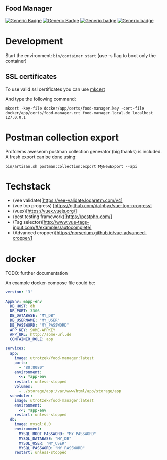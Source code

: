 Food Manager
------------
[![Generic Badge](https://img.shields.io/github/checks-status/utrotzek/food-manager/master?label=master)](https://shields.io/) [![Generic Badge](https://img.shields.io/github/checks-status/utrotzek/food-manager/develop?label=develop)](https://shields.io/) [![Generic badge](https://img.shields.io/badge/php--coverage-100%25-success)](https://shields.io/) [![Generic badge](https://img.shields.io/badge/js--coverage-100%25-success)](https://shields.io/)

# Development

Start the environment: `bin/container start` (use -s flag to boot only the container)

## SSL certificates

To use valid ssl certificates you can use [mkcert](https://github.com/FiloSottile/mkcert)

And type the following command:

```
mkcert -key-file docker/app/certs/food-manager.key -cert-file docker/app/certs/food-manager.crt food-manager.local.de localhost 127.0.0.1
```

# Postman collection export

Profclems aweseom postman collection generator (big thanks) is included. A fresh export can be done using:

`bin/artisan.sh postman:collection:export MyNewExport --api`

# Techstack

* (vee validate)[https://vee-validate.logaretm.com/v4]
* (vue top progress) [https://github.com/dalphyx/vue-top-progress]
* (vuex)[https://vuex.vuejs.org/]
* (pest testing framework)[https://pestphp.com/]
* (Tag selector)[http://www.vue-tags-input.com/#/examples/autocomplete]
* (Advanced cropper)[https://norserium.github.io/vue-advanced-cropper/]

# docker

TODO: further documentation

An example docker-compose file could be:

```yaml
version: '3'

AppEnv: &app-env
  DB_HOST: db
  DB_PORT: 3306
  DB_DATABASE: "MY_DB"
  DB_USERNAME: "MY_USER"
  DB_PASSWORD: "MY_PASSWORD"
  APP_KEY: SOME-APPKEY
  APP_URL: http://some-url.de
  CONTAINER_ROLE: app

services:
  app:
    image: utrotzek/food-manager:latest
    ports:
      - "80:8080"
    environment:
      <<: *app-env
    restart: unless-stopped
    volumes:
      - ./storage/app:/var/www/html/app/storage/app
  scheduler:
    image: utrotzek/food-manager:latest
    environment:
      <<: *app-env
    restart: unless-stopped
  db:
    image: mysql:8.0
    environment:
      MYSQL_ROOT_PASSWORD: "MY_PASSWORD"
      MYSQL_DATABASE: "MY_DB"
      MYSQL_USER: "MY_USER"
      MYSQL_PASSWORD: "MY_PASSWORD"
    restart: unless-stopped
```
